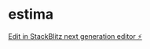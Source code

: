 # estima

[Edit in StackBlitz next generation editor ⚡️](https://stackblitz.com/~/github.com/alextiboldi/estima)